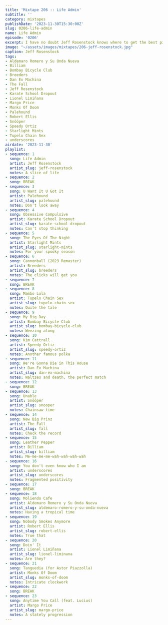 ```yaml
---
title: 'Mixtape 206 :: Life Admin'
subtitle: ''
category: mixtapes
publishDate: '2023-11-30T15:30:00Z'
slug: 0206-life-admin
name: Life Admin
episode: '0206'
excerpt: I have no doubt Jeff Rosenstock knows where to get the best pizza in town.
image: "~/assets/images/mixtapes/206-jeff-rosenstock.jpg"
caption: Jeff Rosenstock
tags:
- Aldemaro Romero y Su Onda Nueva
- Billiam
- Bombay Bicycle Club
- Breeders
- Dan Ex Machina
- The Fall
- Jeff Rosenstock
- Karate School Dropout
- Lionel Limiñana
- Margo Price
- Monks Of Doom
- Palehound
- Robert Ellis
- Snõõper
- Speedy Ortiz
- Starlight Mints
- Tupelo Chain Sex
- underscores
airdate: '2023-11-30'
playlist:
- sequence: 1
  song: Life Admin
  artist: Jeff Rosenstock
  artist_slug: jeff-rosenstock
  notes: A slice of life
- sequence: 2
  song: BREAK
- sequence: 3
  song: U Want It U Got It
  artist: Palehound
  artist_slug: palehound
  notes: Don’t look away
- sequence: 4
  song: Obsessive Compulsive
  artist: Karate School Dropout
  artist_slug: karate-school-dropout
  notes: Can’t stop thinking
- sequence: 5
  song: The Eyes Of The Night
  artist: Starlight Mints
  artist_slug: starlight-mints
  notes: For your spooky season
- sequence: 6
  song: Cannonball (2023 Remaster)
  artist: Breeders
  artist_slug: breeders
  notes: The clicks will get you
- sequence: 7
  song: BREAK
- sequence: 8
  song: Mambo Lola
  artist: Tupelo Chain Sex
  artist_slug: tupelo-chain-sex
  notes: Quite the tale
- sequence: 9
  song: My Big Day
  artist: Bombay Bicycle Club
  artist_slug: bombay-bicycle-club
  notes: Weezing along
- sequence: 10
  song: Kim Cattrall
  artist: Speedy Ortiz
  artist_slug: speedy-ortiz
  notes: Another famous polka
- sequence: 11
  song: We're Gonna Die in This House
  artist: Dan Ex Machina
  artist_slug: dan-ex-machina
  notes: Waltzes and death, the perfect match
- sequence: 12
  song: BREAK
- sequence: 13
  song: Unable
  artist: Snõõper
  artist_slug: snooper
  notes: Chainsaw time
- sequence: 14
  song: New Big Prinz
  artist: The Fall
  artist_slug: fall
  notes: Check the record
- sequence: 15
  song: Leather Pepper
  artist: Billiam
  artist_slug: billiam
  notes: Me-me-me-me-wah-wah-wah-wah
- sequence: 16
  song: You don't even know who I am
  artist: underscores
  artist_slug: underscores
  notes: Fragmented positivity
- sequence: 17
  song: BREAK
- sequence: 18
  song: Moliendo Cafe
  artist: Aldemaro Romero y Su Onda Nueva
  artist_slug: aldemaro-romero-y-su-onda-nueva
  notes: Having a tropical time
- sequence: 19
  song: Nobody Smokes Anymore
  artist: Robert Ellis
  artist_slug: robert-ellis
  notes: True that
- sequence: 20
  song: Doin' It
  artist: Lionel Limiñana
  artist_slug: lionel-liminana
  notes: Are they?
- sequence: 21
  song: Tanguedia (for Astor Piazzolla)
  artist: Monks Of Doom
  artist_slug: monks-of-doom
  notes: Intricate clockwork
- sequence: 22
  song: BREAK
- sequence: 23
  song: Anytime You Call (feat. Lucius)
  artist: Margo Price
  artist_slug: margo-price
  notes: A stately progression
---
```


